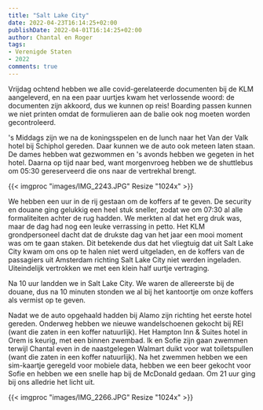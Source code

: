 ```yaml
---
title: "Salt Lake City"
date: 2022-04-23T16:14:25+02:00
publishDate: 2022-04-01T16:14:25+02:00
author: Chantal en Roger
tags:
- Verenigde Staten
- 2022
comments: true
---
```


Vrijdag ochtend hebben we alle covid-gerelateerde documenten bij de KLM aangeleverd, en na een paar uurtjes kwam het verlossende woord: de documenten zijn akkoord, dus we kunnen op reis! Boarding passen kunnen we niet printen omdat de formulieren aan de balie ook nog moeten worden gecontroleerd.

's Middags zijn we na de koningsspelen en de lunch naar het Van der Valk hotel bij Schiphol gereden. Daar kunnen we de auto ook meteen laten staan. De dames hebben wat gezwommen en 's avonds hebben we gegeten in het hotel. Daarna op tijd naar bed, want morgenvroeg hebben we de shuttlebus om 05:30 gereserveerd die ons naar de vertrekhal brengt.

{{< imgproc "images/IMG_2243.JPG" Resize "1024x" >}}

We hebben een uur in de rij gestaan om de koffers af te geven. De security en douane ging gelukkig een heel stuk sneller, zodat we om 07:30 al alle formaliteiten achter de rug hadden. We merkten al dat het erg druk was, maar de dag had nog een leuke verrassing in petto. Het KLM grondpersoneel dacht dat de drukste dag van het jaar een mooi moment was om te gaan staken. Dit betekende dus dat het vliegtuig dat uit Salt Lake City kwam om ons op te halen niet werd uitgeladen, en de koffers van de passagiers uit Amsterdam richting Salt Lake City niet werden ingeladen. Uiteindelijk vertrokken we met een klein half uurtje vertraging.

Na 10 uur landden we in Salt Lake City. We waren de allereerste bij de douane, dus na 10 minuten stonden we al bij het kantoortje om onze koffers als vermist op te geven.

Nadat we de auto opgehaald hadden bij Alamo zijn richting het eerste hotel gereden. Onderweg hebben we nieuwe wandelschoenen gekocht bij REI (want die zaten in een koffer natuurlijk). Het Hampton Inn & Suites hotel in Orem is keurig, met een binnen zwembad. Ik en Sofie zijn gaan zwemmen terwijl Chantal even in de naastgelegen Walmart duikt voor wat toiletspullen (want die zaten in een koffer natuurlijk). Na het zwemmen hebben we een sim-kaartje geregeld voor mobiele data, hebben we een beer gekocht voor Sofie en hebben we een snelle hap bij de McDonald gedaan. Om 21 uur ging bij ons alledrie het licht uit.

{{< imgproc "images/IMG_2266.JPG" Resize "1024x" >}}
